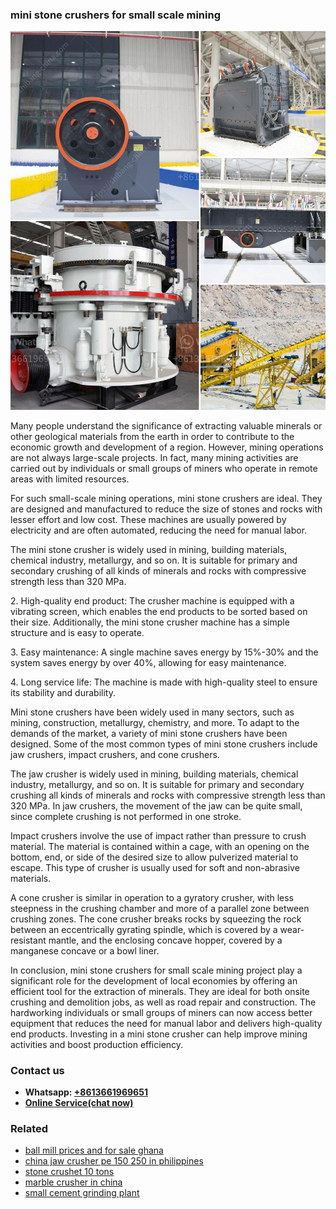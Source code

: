 <h3>mini stone crushers for small scale mining</h3><img src='1703042229.jpg' alt=''><p>Many people understand the significance of extracting valuable minerals or other geological materials from the earth in order to contribute to the economic growth and development of a region. However, mining operations are not always large-scale projects. In fact, many mining activities are carried out by individuals or small groups of miners who operate in remote areas with limited resources.</p><p>For such small-scale mining operations, mini stone crushers are ideal. They are designed and manufactured to reduce the size of stones and rocks with lesser effort and low cost. These machines are usually powered by electricity and are often automated, reducing the need for manual labor.</p><p>The mini stone crusher is widely used in mining, building materials, chemical industry, metallurgy, and so on. It is suitable for primary and secondary crushing of all kinds of minerals and rocks with compressive strength less than 320 MPa.</p><p>2. High-quality end product: The crusher machine is equipped with a vibrating screen, which enables the end products to be sorted based on their size. Additionally, the mini stone crusher machine has a simple structure and is easy to operate.</p><p>3. Easy maintenance: A single machine saves energy by 15%-30% and the system saves energy by over 40%, allowing for easy maintenance.</p><p>4. Long service life: The machine is made with high-quality steel to ensure its stability and durability.</p><p>Mini stone crushers have been widely used in many sectors, such as mining, construction, metallurgy, chemistry, and more. To adapt to the demands of the market, a variety of mini stone crushers have been designed. Some of the most common types of mini stone crushers include jaw crushers, impact crushers, and cone crushers.</p><p>The jaw crusher is widely used in mining, building materials, chemical industry, metallurgy, and so on. It is suitable for primary and secondary crushing all kinds of minerals and rocks with compressive strength less than 320 MPa. In jaw crushers, the movement of the jaw can be quite small, since complete crushing is not performed in one stroke.</p><p>Impact crushers involve the use of impact rather than pressure to crush material. The material is contained within a cage, with an opening on the bottom, end, or side of the desired size to allow pulverized material to escape. This type of crusher is usually used for soft and non-abrasive materials.</p><p>A cone crusher is similar in operation to a gyratory crusher, with less steepness in the crushing chamber and more of a parallel zone between crushing zones. The cone crusher breaks rocks by squeezing the rock between an eccentrically gyrating spindle, which is covered by a wear-resistant mantle, and the enclosing concave hopper, covered by a manganese concave or a bowl liner.</p><p>In conclusion, mini stone crushers for small scale mining project play a significant role for the development of local economies by offering an efficient tool for the extraction of minerals. They are ideal for both onsite crushing and demolition jobs, as well as road repair and construction. The hardworking individuals or small groups of miners can now access better equipment that reduces the need for manual labor and delivers high-quality end products. Investing in a mini stone crusher can help improve mining activities and boost production efficiency.</p><h3>Contact us</h3><ul><li><strong>Whatsapp:&nbsp;<a href="https://wa.me/8613661969651">+8613661969651</a></strong></li><li><a href="https://swt.shibang-china.com/?git&amp;zhl&amp;mini stone crushers for small scale mining"><strong>Online Service(chat now)</strong></a></li></ul><h3>Related</h3><ul><li><a href='ball mill prices and for sale ghana.md'>ball mill prices and for sale ghana</a></li><li><a href='china jaw crusher pe 150 250 in philippines.md'>china jaw crusher pe 150 250 in philippines</a></li><li><a href='stone crushet 10 tons.md'>stone crushet 10 tons</a></li><li><a href='marble crusher in china.md'>marble crusher in china</a></li><li><a href='small cement grinding plant.md'>small cement grinding plant</a></li></ul>